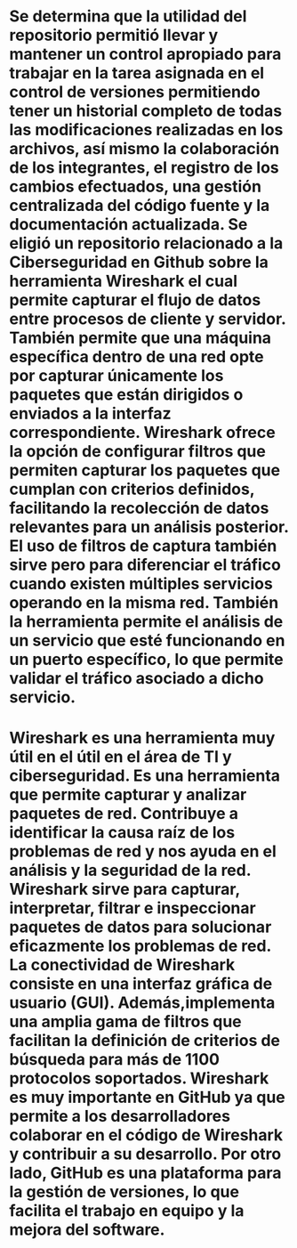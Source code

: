 Se determina que la utilidad del repositorio permitió llevar y mantener un control apropiado 
para trabajar en la tarea asignada en el control de versiones permitiendo tener un historial
completo de todas las modificaciones realizadas en los archivos, así mismo la colaboración de los 
integrantes, el registro de los cambios efectuados, una gestión centralizada del código fuente y 
la documentación actualizada. Se eligió un repositorio relacionado a la Ciberseguridad en Github
sobre la herramienta Wireshark el cual permite capturar el flujo de datos entre procesos de cliente
y servidor. También permite que una máquina específica dentro de una red opte por capturar únicamente 
los paquetes que están dirigidos o enviados a la interfaz correspondiente. Wireshark ofrece la opción de configurar filtros que permiten capturar los paquetes que cumplan con criterios definidos, facilitando la recolección de datos relevantes para un análisis posterior. El uso de filtros de captura también sirve pero para diferenciar el tráfico cuando existen múltiples servicios operando en la misma red. También la herramienta permite el análisis de un servicio que esté funcionando en un puerto específico, lo que permite validar el tráfico asociado a dicho servicio.
=======
Wireshark es una herramienta muy útil en el útil en el área de TI y ciberseguridad. Es una herramienta que permite capturar y analizar paquetes de red. Contribuye a identificar la causa raíz de los problemas de red y nos ayuda en el análisis y la seguridad de la red. Wireshark sirve para capturar, interpretar, filtrar e inspeccionar paquetes de datos para  solucionar eficazmente los problemas de red. La conectividad de Wireshark consiste en una interfaz gráfica de usuario (GUI). Además,implementa una amplia gama de filtros que facilitan la definición de criterios de búsqueda para más de 1100 protocolos soportados.
Wireshark es muy importante en GitHub ya que permite a los desarrolladores colaborar en el código de Wireshark y contribuir a su desarrollo. Por otro lado, GitHub es  una plataforma para la gestión de versiones, lo que facilita el trabajo en equipo y la mejora del software. 
=======

